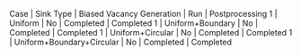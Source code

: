 Case | Sink Type | Biased Vacancy Generation | Run | Postprocessing
1 | Uniform | No | Completed | Completed
1 | Uniform+Boundary | No | Completed | Completed
1 | Uniform+Circular | No | Completed | Completed
1 | Uniform+Boundary+Circular | No | Completed | Completed
